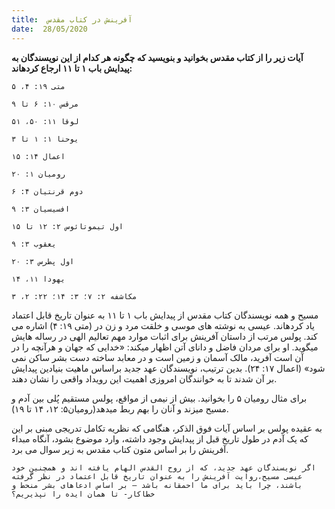 ```yaml
---
title:  آفرینش در کتاب مقدس
date:  28/05/2020
---
```


**آیات زیر را از کتاب مقدس بخوانید و بنویسید که چگونه هر کدام از این نویسندگان به پیدایش باب ۱ تا ۱۱ ارجاع کردهاند:**

`متی ۱۹: ۴، ۵`

`مرقس ۱۰: ۶ تا ۹`

`لوقا ۱۱: ۵۰، ۵۱`

`یوحنا ۱: ۱ تا ۳`

`اعمال ۱۴: ۱۵`

`رومیان ۱: ۲۰`

`دوم قرنتیان ۴: ۶`

`افسیسیان ۳: ۹`

`اول تیموتائوس ۲: ۱۲ تا ۱۵`

`یعقوب ۳: ۹`

`اول پطرس ۳: ۲۰`

`یهودا ۱۱، ۱۴`

`مکاشفه ۲: ۷؛ ۳: ۱۴؛ ۲۲: ۲، ۳`

مسیح و همه نویسندگان کتاب مقدس از پیدایش باب ۱ تا ۱۱ به عنوان تاریخ قابل اعتماد یاد کردهاند. عیسی به نوشته های موسی و خلقت مرد و زن در (متی ۱۹: ۴) اشاره می کند. پولس مرتب از داستان آفرینش برای اثبات موارد مهم تعالیم الهی در رساله هایش میگوید. او برای مردان فاضل و دانای آتن اظهار میکند: «خدایی که جهان و هرآنچه را در آن است آفرید، مالک آسمان و زمین است و در معابد ساخته دست بشر ساکن نمی شود» (اعمال ۱۷: ۲۴). بدین ترتیب، نویسندگان عهد جدید براساس ماهیت بنیادین پیدایش بر آن شدند تا به خوانندگان امروزی اهمیت این رویداد واقعی را نشان دهند.

برای مثال رومیان ۵ را بخوانید. بیش از نیمی از مواقع، پولس مستقیم پُلی بین آدم و مسیح میزند و آنان را بهم ربط میدهد(رومیان۵: ۱۲، ۱۴ تا ۱۹).

به عقیده پولس بر اساس آیات فوق الذکر، هنگامی که نظریه تکامل تدریجی مبنی بر این که یک آدم در طول تاریخ قبل از پیدایش وجود داشته، وارد موضوع بشود، آنگاه مبداء آفرینش را بر اساس متون کتاب مقدس به زیر سوال می برد.

`اگر نویسندگان عهد جدید، که از روح القدس الهام یافته اند و همچنین خود عیسی مسیح،روایت آفرینش را به عنوان تاریخ قابل اعتماد در نظر گرفته باشند، چرا باید برای ما احمقانه باشد – بر اساس ادعاهای بشر منحط و خطاکار- تا همان ایده را نپذیریم؟`